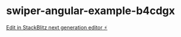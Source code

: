 # swiper-angular-example-b4cdgx

[Edit in StackBlitz next generation editor ⚡️](https://stackblitz.com/~/github.com/Fabricio31/swiper-angular-example-b4cdgx)